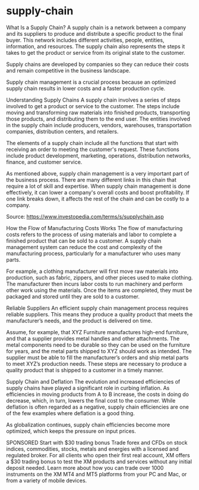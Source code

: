 # supply-chain

What Is a Supply Chain?
A supply chain is a network between a company and its suppliers to produce and distribute a specific product to the final buyer. This network includes different activities, people, entities, information, and resources. The supply chain also represents the steps it takes to get the product or service from its original state to the customer. 


Supply chains are developed by companies so they can reduce their costs and remain competitive in the business landscape.


Supply chain management is a crucial process because an optimized supply chain results in lower costs and a faster production cycle.

Understanding Supply Chains
A supply chain involves a series of steps involved to get a product or service to the customer. The steps include moving and transforming raw materials into finished products, transporting those products, and distributing them to the end user. The entities involved in the supply chain include producers, vendors, warehouses, transportation companies, distribution centers, and retailers.

The elements of a supply chain include all the functions that start with receiving an order to meeting the customer's request. These functions include product development, marketing, operations, distribution networks, finance, and customer service.

As mentioned above, supply chain management is a very important part of the business process. There are many different links in this chain that require a lot of skill and expertise. When supply chain management is done effectively, it can lower a company's overall costs and boost profitability. If one link breaks down, it affects the rest of the chain and can be costly to a company.

 Source: https://www.investopedia.com/terms/s/supplychain.asp
 
 How the Flow of Manufacturing Costs Works
The flow of manufacturing costs refers to the process of using materials and labor to complete a finished product that can be sold to a customer. A supply chain management system can reduce the cost and complexity of the manufacturing process, particularly for a manufacturer who uses many parts.

For example, a clothing manufacturer will first move raw materials into production, such as fabric, zippers, and other pieces used to make clothing. The manufacturer then incurs labor costs to run machinery and perform other work using the materials. Once the items are completed, they must be packaged and stored until they are sold to a customer. 

Reliable Suppliers
An efficient supply chain management process requires reliable suppliers. This means they produce a quality product that meets the manufacturer’s needs, and the product is delivered on time.

Assume, for example, that XYZ Furniture manufactures high-end furniture, and that a supplier provides metal handles and other attachments. The metal components need to be durable so they can be used on the furniture for years, and the metal parts shipped to XYZ should work as intended. The supplier must be able to fill the manufacturer’s orders and ship metal parts to meet XYZ’s production needs. These steps are necessary to produce a quality product that is shipped to a customer in a timely manner.

Supply Chain and Deflation
The evolution and increased efficiencies of supply chains have played a significant role in curbing inflation. As efficiencies in moving products from A to B increase, the costs in doing do decrease, which, in turn, lowers the final cost to the consumer. While deflation is often regarded as a negative, supply chain efficiencies are one of the few examples where deflation is a good thing.

As globalization continues, supply chain efficiencies become more optimized, which keeps the pressure on input prices.

SPONSORED
Start with $30 trading bonus
Trade forex and CFDs on stock indices, commodities, stocks, metals and energies with a licensed and regulated broker. For all clients who open their first real account, XM offers a $30 trading bonus to test the XM products and services without any initial deposit needed. Learn more about how you can trade over 1000 instruments on the XM MT4 and MT5 platforms from your PC and Mac, or from a variety of mobile devices.
